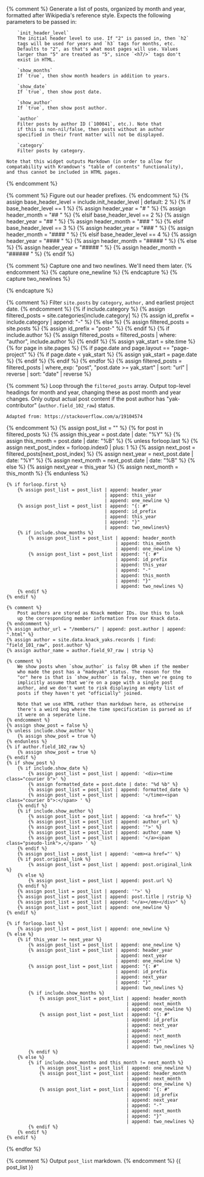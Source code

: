 {% comment %}
    Generate a list of posts, organized by month and year, formatted
    after Wikipedia's reference style. Expects the following parameters
    to be passed in:

        `init_header_level`
        The initial header level to use. If "2" is passed in, then `h2`
        tags will be used for years and `h3` tags for months, etc.
        Defaults to "2", as that's what most pages will use. Values
        larger than "5" are treated as "5", since `<h7/>` tags don't
        exist in HTML.

        `show_months`
        If `true`, then show month headers in addition to years.

        `show_date`
        If `true`, then show post date.

        `show_author`
        If `true`, then show post author.

        `author`
        Filter posts by author ID (`100041`, etc.). Note that
        if this is non-nil/false, then posts without an author
        specified in their front matter will not be displayed.

        `category`
        Filter posts by category.

    Note that this widget outputs Markdown (in order to allow for
    compatability with Kramdown's "table of contents" functionality),
    and thus cannot be included in HTML pages.
{% endcomment %}

{% comment %}
    Figure out our header prefixes.
{% endcomment %}
{% assign base_header_level = include.init_header_level | default: 2 %}
{% if base_header_level == 1 %}
    {% assign header_year = "# " %}
    {% assign header_month = "## " %}
{% elsif base_header_level == 2 %}
    {% assign header_year = "## " %}
    {% assign header_month = "### " %}
{% elsif base_header_level == 3 %}
    {% assign header_year = "### " %}
    {% assign header_month = "#### " %}
{% elsif base_header_level == 4 %}
    {% assign header_year = "#### " %}
    {% assign header_month = "##### " %}
{% else %}
    {% assign header_year = "##### " %}
    {% assign header_month = "###### " %}
{% endif %}

{% comment %}
    Capture one and two newlines. We'll need them later.
{% endcomment %}
{% capture one_newline %}
{% endcapture %}
{% capture two_newlines %}

{% endcapture %}

{% comment %}
    Filter `site.posts` by `category`, `author,` and earliest project date.
{% endcomment %}
{% if include.category %}
    {% assign filtered_posts = site.categories[include.category] %}
    {% assign id_prefix = include.category | append: "-" %}
{% else %}
    {% assign filtered_posts = site.posts %}
    {% assign id_prefix = "post-" %}
{% endif %}
{% if include.author %}
    {% assign filtered_posts = filtered_posts | where: "author", include.author %}
{% endif %}
{% assign yak_start = site.time %}
{% for page in site.pages %}
    {% if page.date and page.layout == "page-project" %}
        {% if page.date < yak_start %}
            {% assign yak_start = page.date %}
        {% endif %}
    {% endif %}
{% endfor %}
{% assign filtered_posts = filtered_posts | where_exp: "post", "post.date >= yak_start"
                                          | sort: "url"
                                          | reverse
                                          | sort: "date"
                                          | reverse %}

{% comment %}
    Loop through the `filtered_posts` array. Output top-level headings
    for month and year, changing these as post month and year changes.
    Only output actual post content if the post author has
    "yak-contributor" (`author.field_102_raw`) status.

    Adapted from: https://stackoverflow.com/a/19104574
{% endcomment %}
{% assign post_list = "" %}
{% for post in filtered_posts %}
    {% assign this_year = post.date | date: "%Y" %}
    {% assign this_month = post.date | date: "%B" %}
    {% unless forloop.last %}
        {% assign next_post_index = forloop.index0 | plus: 1 %}
        {% assign next_post = filtered_posts[next_post_index] %}
        {% assign next_year = next_post.date | date: "%Y" %}
        {% assign next_month = next_post.date | date: "%B" %}
    {% else %}
        {% assign next_year = this_year %}
        {% assign next_month = this_month %}
    {% endunless %}

    {% if forloop.first %}
        {% assign post_list = post_list | append: header_year
                                        | append: this_year
                                        | append: one_newline %}
        {% assign post_list = post_list | append: "{: #"
                                        | append: id_prefix
                                        | append: this_year
                                        | append: "}"
                                        | append: two_newlines%}
        {% if include.show_months %}
            {% assign post_list = post_list | append: header_month
                                            | append: this_month
                                            | append: one_newline %}
            {% assign post_list = post_list | append: "{: #"
                                            | append: id_prefix
                                            | append: this_year
                                            | append: "-"
                                            | append: this_month
                                            | append: "}"
                                            | append: two_newlines %}
        {% endif %}
    {% endif %}

    {% comment %}
        Post authors are stored as Knack member IDs. Use this to look
        up the corresponding member information from our Knack data.
    {% endcomment %}
    {% assign author_url = "/members/" | append: post.author | append: ".html" %}
    {% assign author = site.data.knack_yaks.records | find: "field_101_raw", post.author %}
    {% assign author_name = author.field_97_raw | strip %}

    {% comment %}
        We show posts when `show_author` is falsy OR when if the member
        who made the post has a "madeyak" status. The reason for the
        "or" here is that is `show_author` is falsy, then we're going to
        implicitly assume that we're on a page with a single post
        author, and we don't want to risk displaying an empty list of
        posts if they haven't yet "officially" joined.

        Note that we use HTML rather than markdown here, as otherwise
        there's a weird bug where the time specification is parsed as if
        it were on a seperate line.
    {% endcomment %}
    {% assign show_post = false %}
    {% unless include.show_author %}
        {% assign show_post = true %}
    {% endunless %}
    {% if author.field_102_raw %}
        {% assign show_post = true %}
    {% endif %}
    {% if show_post %}
        {% if include.show_date %}
            {% assign post_list = post_list | append: '<div><time class="courier b">' %}
            {% assign formatted_date = post.date | date: "%d %b" %}
            {% assign post_list = post_list | append: formatted_date %}
            {% assign post_list = post_list | append: '</time><span class="courier b">:</span> ' %}
        {% endif %}
        {% if include.show_author %}
            {% assign post_list = post_list | append: '<a href="' %}
            {% assign post_list = post_list | append: author_url %}
            {% assign post_list = post_list | append: '">' %}
            {% assign post_list = post_list | append: author_name %}
            {% assign post_list = post_list | append: '</a><span class="pseudo-link">,</span> ' %}
        {% endif %}
        {% assign post_list = post_list | append: '<em><a href="' %}
        {% if post.original_link %}
            {% assign post_list = post_list | append: post.original_link %}
        {% else %}
            {% assign post_list = post_list | append: post.url %}
        {% endif %}
        {% assign post_list = post_list | append: '">' %}
        {% assign post_list = post_list | append: post.title | rstrip %}
        {% assign post_list = post_list | append: "</a></em></div>" %}
        {% assign post_list = post_list | append: one_newline %}
    {% endif %}

    {% if forloop.last %}
        {% assign post_list = post_list | append: one_newline %}
    {% else %}
        {% if this_year != next_year %}
            {% assign post_list = post_list | append: one_newline %}
            {% assign post_list = post_list | append: header_year
                                            | append: next_year
                                            | append: one_newline %}
            {% assign post_list = post_list | append: "{: #"
                                            | append: id_prefix
                                            | append: next_year
                                            | append: "}"
                                            | append: two_newlines %}
            {% if include.show_months %}
                {% assign post_list = post_list | append: header_month
                                                | append: next_month
                                                | append: one_newline %}
                {% assign post_list = post_list | append: "{: #"
                                                | append: id_prefix
                                                | append: next_year
                                                | append: "-"
                                                | append: next_month
                                                | append: "}"
                                                | append: two_newlines %}
            {% endif %}
        {% else %}
            {% if include.show_months and this_month != next_month %}
                {% assign post_list = post_list | append: one_newline %}
                {% assign post_list = post_list | append: header_month
                                                | append: next_month
                                                | append: one_newline %}
                {% assign post_list = post_list | append: "{: #"
                                                | append: id_prefix
                                                | append: next_year
                                                | append: "-"
                                                | append: next_month
                                                | append: "}"
                                                | append: two_newlines %}
            {% endif %}
        {% endif %}
    {% endif %}
{% endfor %}

{% comment %}
    Output `post_list` markdown.
{% endcomment %}
{{ post_list }}
